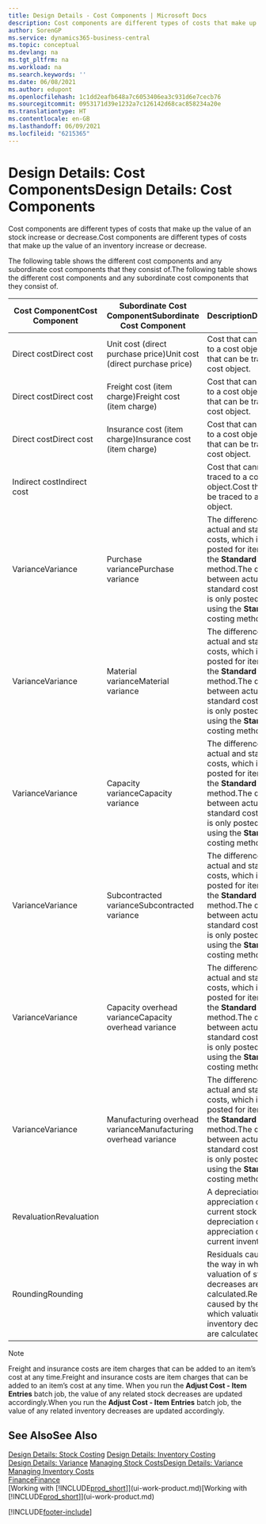 ```yaml
---
title: Design Details - Cost Components | Microsoft Docs
description: Cost components are different types of costs that make up the value of an stock increase or decrease.
author: SorenGP
ms.service: dynamics365-business-central
ms.topic: conceptual
ms.devlang: na
ms.tgt_pltfrm: na
ms.workload: na
ms.search.keywords: ''
ms.date: 06/08/2021
ms.author: edupont
ms.openlocfilehash: 1c1dd2eafb648a7c6053406ea3c931d6e7cecb76
ms.sourcegitcommit: 0953171d39e1232a7c126142d68cac858234a20e
ms.translationtype: HT
ms.contentlocale: en-GB
ms.lasthandoff: 06/09/2021
ms.locfileid: "6215365"
---
```

# <a name="design-details-cost-components"></a><span data-ttu-id="2f61d-103">Design Details: Cost Components</span><span class="sxs-lookup"><span data-stu-id="2f61d-103">Design Details: Cost Components</span></span>
<span data-ttu-id="2f61d-104">Cost components are different types of costs that make up the value of an stock increase or decrease.</span><span class="sxs-lookup"><span data-stu-id="2f61d-104">Cost components are different types of costs that make up the value of an inventory increase or decrease.</span></span>  

 <span data-ttu-id="2f61d-105">The following table shows the different cost components and any subordinate cost components that they consist of.</span><span class="sxs-lookup"><span data-stu-id="2f61d-105">The following table shows the different cost components and any subordinate cost components that they consist of.</span></span>  

|<span data-ttu-id="2f61d-106">Cost Component</span><span class="sxs-lookup"><span data-stu-id="2f61d-106">Cost Component</span></span>|<span data-ttu-id="2f61d-107">Subordinate Cost Component</span><span class="sxs-lookup"><span data-stu-id="2f61d-107">Subordinate Cost Component</span></span>|<span data-ttu-id="2f61d-108">Description</span><span class="sxs-lookup"><span data-stu-id="2f61d-108">Description</span></span>|  
|--------------------|--------------------------------|---------------------------------------|  
|<span data-ttu-id="2f61d-109">Direct cost</span><span class="sxs-lookup"><span data-stu-id="2f61d-109">Direct cost</span></span>|<span data-ttu-id="2f61d-110">Unit cost (direct purchase price)</span><span class="sxs-lookup"><span data-stu-id="2f61d-110">Unit cost (direct purchase price)</span></span>|<span data-ttu-id="2f61d-111">Cost that can be traced to a cost object.</span><span class="sxs-lookup"><span data-stu-id="2f61d-111">Cost that can be traced to a cost object.</span></span>|  
|<span data-ttu-id="2f61d-112">Direct cost</span><span class="sxs-lookup"><span data-stu-id="2f61d-112">Direct cost</span></span>|<span data-ttu-id="2f61d-113">Freight cost (item charge)</span><span class="sxs-lookup"><span data-stu-id="2f61d-113">Freight cost (item charge)</span></span>|<span data-ttu-id="2f61d-114">Cost that can be traced to a cost object.</span><span class="sxs-lookup"><span data-stu-id="2f61d-114">Cost that can be traced to a cost object.</span></span>|  
|<span data-ttu-id="2f61d-115">Direct cost</span><span class="sxs-lookup"><span data-stu-id="2f61d-115">Direct cost</span></span>|<span data-ttu-id="2f61d-116">Insurance cost (item charge)</span><span class="sxs-lookup"><span data-stu-id="2f61d-116">Insurance cost (item charge)</span></span>|<span data-ttu-id="2f61d-117">Cost that can be traced to a cost object.</span><span class="sxs-lookup"><span data-stu-id="2f61d-117">Cost that can be traced to a cost object.</span></span>|  
|<span data-ttu-id="2f61d-118">Indirect cost</span><span class="sxs-lookup"><span data-stu-id="2f61d-118">Indirect cost</span></span>||<span data-ttu-id="2f61d-119">Cost that cannot be traced to a cost object.</span><span class="sxs-lookup"><span data-stu-id="2f61d-119">Cost that cannot be traced to a cost object.</span></span>|  
|<span data-ttu-id="2f61d-120">Variance</span><span class="sxs-lookup"><span data-stu-id="2f61d-120">Variance</span></span>|<span data-ttu-id="2f61d-121">Purchase variance</span><span class="sxs-lookup"><span data-stu-id="2f61d-121">Purchase variance</span></span>|<span data-ttu-id="2f61d-122">The difference between actual and standard costs, which is only posted for items using the **Standard** costing method.</span><span class="sxs-lookup"><span data-stu-id="2f61d-122">The difference between actual and standard costs, which is only posted for items using the **Standard** costing method.</span></span>|  
|<span data-ttu-id="2f61d-123">Variance</span><span class="sxs-lookup"><span data-stu-id="2f61d-123">Variance</span></span>|<span data-ttu-id="2f61d-124">Material variance</span><span class="sxs-lookup"><span data-stu-id="2f61d-124">Material variance</span></span>|<span data-ttu-id="2f61d-125">The difference between actual and standard costs, which is only posted for items using the **Standard** costing method.</span><span class="sxs-lookup"><span data-stu-id="2f61d-125">The difference between actual and standard costs, which is only posted for items using the **Standard** costing method.</span></span>|  
|<span data-ttu-id="2f61d-126">Variance</span><span class="sxs-lookup"><span data-stu-id="2f61d-126">Variance</span></span>|<span data-ttu-id="2f61d-127">Capacity variance</span><span class="sxs-lookup"><span data-stu-id="2f61d-127">Capacity variance</span></span>|<span data-ttu-id="2f61d-128">The difference between actual and standard costs, which is only posted for items using the **Standard** costing method.</span><span class="sxs-lookup"><span data-stu-id="2f61d-128">The difference between actual and standard costs, which is only posted for items using the **Standard** costing method.</span></span>|  
|<span data-ttu-id="2f61d-129">Variance</span><span class="sxs-lookup"><span data-stu-id="2f61d-129">Variance</span></span>|<span data-ttu-id="2f61d-130">Subcontracted variance</span><span class="sxs-lookup"><span data-stu-id="2f61d-130">Subcontracted variance</span></span>|<span data-ttu-id="2f61d-131">The difference between actual and standard costs, which is only posted for items using the **Standard** costing method.</span><span class="sxs-lookup"><span data-stu-id="2f61d-131">The difference between actual and standard costs, which is only posted for items using the **Standard** costing method.</span></span>|  
|<span data-ttu-id="2f61d-132">Variance</span><span class="sxs-lookup"><span data-stu-id="2f61d-132">Variance</span></span>|<span data-ttu-id="2f61d-133">Capacity overhead variance</span><span class="sxs-lookup"><span data-stu-id="2f61d-133">Capacity overhead variance</span></span>|<span data-ttu-id="2f61d-134">The difference between actual and standard costs, which is only posted for items using the **Standard** costing method.</span><span class="sxs-lookup"><span data-stu-id="2f61d-134">The difference between actual and standard costs, which is only posted for items using the **Standard** costing method.</span></span>|  
|<span data-ttu-id="2f61d-135">Variance</span><span class="sxs-lookup"><span data-stu-id="2f61d-135">Variance</span></span>|<span data-ttu-id="2f61d-136">Manufacturing overhead variance</span><span class="sxs-lookup"><span data-stu-id="2f61d-136">Manufacturing overhead variance</span></span>|<span data-ttu-id="2f61d-137">The difference between actual and standard costs, which is only posted for items using the **Standard** costing method.</span><span class="sxs-lookup"><span data-stu-id="2f61d-137">The difference between actual and standard costs, which is only posted for items using the **Standard** costing method.</span></span>|  
|<span data-ttu-id="2f61d-138">Revaluation</span><span class="sxs-lookup"><span data-stu-id="2f61d-138">Revaluation</span></span>||<span data-ttu-id="2f61d-139">A depreciation or appreciation of the current stock value.</span><span class="sxs-lookup"><span data-stu-id="2f61d-139">A depreciation or appreciation of the current inventory value.</span></span>|  
|<span data-ttu-id="2f61d-140">Rounding</span><span class="sxs-lookup"><span data-stu-id="2f61d-140">Rounding</span></span>||<span data-ttu-id="2f61d-141">Residuals caused by the way in which valuation of stock decreases are calculated.</span><span class="sxs-lookup"><span data-stu-id="2f61d-141">Residuals caused by the way in which valuation of inventory decreases are calculated.</span></span>|  

> [!NOTE]  
>  <span data-ttu-id="2f61d-142">Freight and insurance costs are item charges that can be added to an item’s cost at any time.</span><span class="sxs-lookup"><span data-stu-id="2f61d-142">Freight and insurance costs are item charges that can be added to an item’s cost at any time.</span></span> <span data-ttu-id="2f61d-143">When you run the **Adjust Cost - Item Entries** batch job, the value of any related stock decreases are updated accordingly.</span><span class="sxs-lookup"><span data-stu-id="2f61d-143">When you run the **Adjust Cost - Item Entries** batch job, the value of any related inventory decreases are updated accordingly.</span></span>  

## <a name="see-also"></a><span data-ttu-id="2f61d-144">See Also</span><span class="sxs-lookup"><span data-stu-id="2f61d-144">See Also</span></span>  
 <span data-ttu-id="2f61d-145">[Design Details: Stock Costing](design-details-inventory-costing.md) </span><span class="sxs-lookup"><span data-stu-id="2f61d-145">[Design Details: Inventory Costing](design-details-inventory-costing.md) </span></span>  
 <span data-ttu-id="2f61d-146">[Design Details: Variance](design-details-variance.md) [Managing Stock Costs](finance-manage-inventory-costs.md)</span><span class="sxs-lookup"><span data-stu-id="2f61d-146">[Design Details: Variance](design-details-variance.md) [Managing Inventory Costs](finance-manage-inventory-costs.md)</span></span>  
 [<span data-ttu-id="2f61d-147">Finance</span><span class="sxs-lookup"><span data-stu-id="2f61d-147">Finance</span></span>](finance.md)  
 <span data-ttu-id="2f61d-148">[Working with [!INCLUDE[prod_short](includes/prod_short.md)]](ui-work-product.md)</span><span class="sxs-lookup"><span data-stu-id="2f61d-148">[Working with [!INCLUDE[prod_short](includes/prod_short.md)]](ui-work-product.md)</span></span>  


[!INCLUDE[footer-include](includes/footer-banner.md)]
